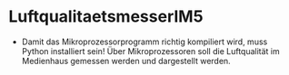 # LuftqualitaetsmesserIM5
- Damit das Mikroprozessorprogramm richtig kompiliert wird, muss Python installiert sein!
Über Mikroprozessoren soll die Luftqualität im Medienhaus gemessen werden und dargestellt werden.
